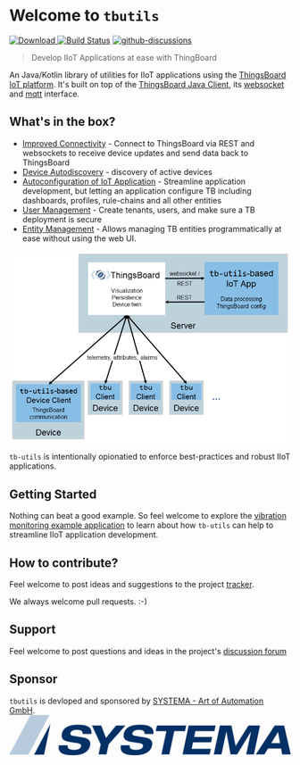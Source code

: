 # Welcome to `tbutils`

[ ![Download](https://img.shields.io/github/v/release/systema/tbutils) ](https://github.com/systema/tbutils/releases)  [![Build Status](https://github.com/systema/tbutils/workflows/build/badge.svg)](https://github.com/systema/tbutils/actions?query=workflow%3Abuild) [![github-discussions](https://img.shields.io/badge/discuss-tbutils-orange)](https://github.com/systema/tbutils/discussions)



> Develop IIoT Applications at ease with ThingBoard

An Java/Kotlin library of utilities for IIoT applications using the [ThingsBoard IoT platform](https://thingsboard.io).
It's built on top of the [ThingsBoard Java Client](https://thingsboard.io/docs/reference/rest-client/),
its [websocket](https://thingsboard.io/docs/user-guide/telemetry/#websocket-api)
and [mqtt](https://thingsboard.io/docs/reference/mqtt-api/) interface.


## What's in the box?


* [Improved Connectivity](#improved-connectivity) - Connect to ThingsBoard via REST and websockets to receive device
  updates and send data back to ThingsBoard
* [Device Autodiscovery](#device-autodiscovery) - discovery of active devices
* [Autoconfiguration of IoT Application](#thingsboard-autoconfiguration) - Streamline application development, but
  letting an application configure TB including dashboards, profiles, rule-chains and all other entities
* [User Management](#user-management) - Create tenants, users, and make sure a TB deployment is secure
* [Entity Management](#simplified-entity-management) - Allows managing TB entities programmatically at ease without
  using the web UI.


![overall architecture](images/architecture.png)

`tb-utils` is intentionally opionatied to enforce best-practices and robust IIoT applications.


## Getting Started

Nothing can beat a good example. So feel welcome to explore
the [vibration monitoring example application](examples/vibration-monitoring/README.md) to learn about how `tb-utils` can
help to streamline IIoT application development.


##  How to contribute?

Feel welcome to post ideas and suggestions to the project [tracker](https://github.com/systema/tbutils/issues).

We always welcome pull requests. :-)


## Support

Feel welcome to post questions and ideas in the project's [discussion forum](https://github.com/systema/tbutils/discussions)

## Sponsor

`tbutils` is devloped and sponsored by [SYSTEMA - Art of
Automation GmbH](https://www.systema.com/).
[![](images/systema.png)](https://www.systema.com/)